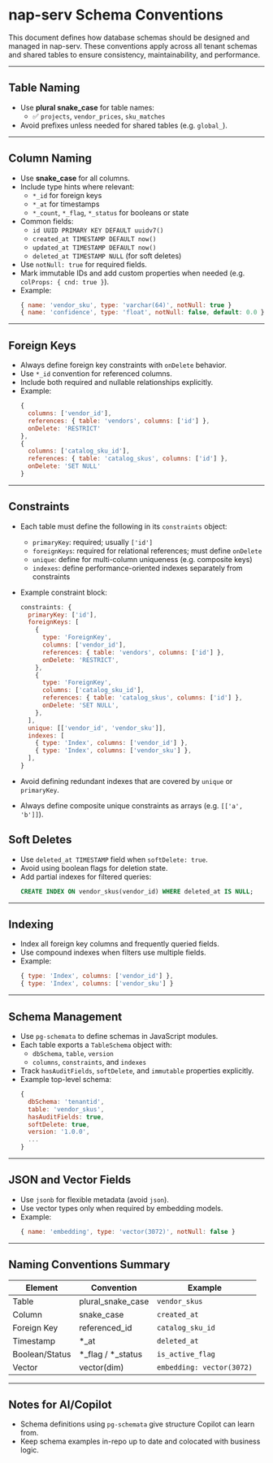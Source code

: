 

# nap-serv Schema Conventions

This document defines how database schemas should be designed and managed in nap-serv. These conventions apply across all tenant schemas and shared tables to ensure consistency, maintainability, and performance.

---

## Table Naming

- Use **plural snake_case** for table names:
  - ✅ `projects`, `vendor_prices`, `sku_matches`
- Avoid prefixes unless needed for shared tables (e.g. `global_`).

---

## Column Naming

- Use **snake_case** for all columns.
- Include type hints where relevant:
  - `*_id` for foreign keys
  - `*_at` for timestamps
  - `*_count`, `*_flag`, `*_status` for booleans or state
- Common fields:
  - `id UUID PRIMARY KEY DEFAULT uuidv7()`
  - `created_at TIMESTAMP DEFAULT now()`
  - `updated_at TIMESTAMP DEFAULT now()`
  - `deleted_at TIMESTAMP NULL` (for soft deletes)
- Use `notNull: true` for required fields.
- Mark immutable IDs and add custom properties when needed (e.g. `colProps: { cnd: true }`).
- Example:
  ```js
  { name: 'vendor_sku', type: 'varchar(64)', notNull: true }
  { name: 'confidence', type: 'float', notNull: false, default: 0.0 }
  ```

---

## Foreign Keys

- Always define foreign key constraints with `onDelete` behavior.
- Use `*_id` convention for referenced columns.
- Include both required and nullable relationships explicitly.
- Example:
  ```js
  {
    columns: ['vendor_id'],
    references: { table: 'vendors', columns: ['id'] },
    onDelete: 'RESTRICT'
  },
  {
    columns: ['catalog_sku_id'],
    references: { table: 'catalog_skus', columns: ['id'] },
    onDelete: 'SET NULL'
  }
  ```

---

## Constraints

- Each table must define the following in its `constraints` object:
  - `primaryKey`: required; usually `['id']`
  - `foreignKeys`: required for relational references; must define `onDelete`
  - `unique`: define for multi-column uniqueness (e.g. composite keys)
  - `indexes`: define performance-oriented indexes separately from constraints

- Example constraint block:
  ```js
  constraints: {
    primaryKey: ['id'],
    foreignKeys: [
      {
        type: 'ForeignKey',
        columns: ['vendor_id'],
        references: { table: 'vendors', columns: ['id'] },
        onDelete: 'RESTRICT',
      },
      {
        type: 'ForeignKey',
        columns: ['catalog_sku_id'],
        references: { table: 'catalog_skus', columns: ['id'] },
        onDelete: 'SET NULL',
      },
    ],
    unique: [['vendor_id', 'vendor_sku']],
    indexes: [
      { type: 'Index', columns: ['vendor_id'] },
      { type: 'Index', columns: ['vendor_sku'] },
    ],
  }
  ```

- Avoid defining redundant indexes that are covered by `unique` or `primaryKey`.
- Always define composite unique constraints as arrays (e.g. `[['a', 'b']]`).

## Soft Deletes

- Use `deleted_at TIMESTAMP` field when `softDelete: true`.
- Avoid using boolean flags for deletion state.
- Add partial indexes for filtered queries:
  ```sql
  CREATE INDEX ON vendor_skus(vendor_id) WHERE deleted_at IS NULL;
  ```

---

## Indexing

- Index all foreign key columns and frequently queried fields.
- Use compound indexes when filters use multiple fields.
- Example:
  ```js
  { type: 'Index', columns: ['vendor_id'] },
  { type: 'Index', columns: ['vendor_sku'] }
  ```

---

## Schema Management

- Use `pg-schemata` to define schemas in JavaScript modules.
- Each table exports a `TableSchema` object with:
  - `dbSchema`, `table`, `version`
  - `columns`, `constraints`, and `indexes`
- Track `hasAuditFields`, `softDelete`, and `immutable` properties explicitly.
- Example top-level schema:
  ```js
  {
    dbSchema: 'tenantid',
    table: 'vendor_skus',
    hasAuditFields: true,
    softDelete: true,
    version: '1.0.0',
    ...
  }
  ```

---

## JSON and Vector Fields

- Use `jsonb` for flexible metadata (avoid `json`).
- Use vector types only when required by embedding models.
- Example:
  ```js
  { name: 'embedding', type: 'vector(3072)', notNull: false }
  ```

---

## Naming Conventions Summary

| Element           | Convention        | Example                    |
|-------------------|-------------------|----------------------------|
| Table             | plural_snake_case | `vendor_skus`              |
| Column            | snake_case        | `created_at`               |
| Foreign Key       | referenced_id     | `catalog_sku_id`           |
| Timestamp         | *_at              | `deleted_at`               |
| Boolean/Status    | *_flag / *_status | `is_active_flag`           |
| Vector            | vector(dim)       | `embedding: vector(3072)`  |

---

## Notes for AI/Copilot

- Schema definitions using `pg-schemata` give structure Copilot can learn from.
- Keep schema examples in-repo up to date and colocated with business logic.